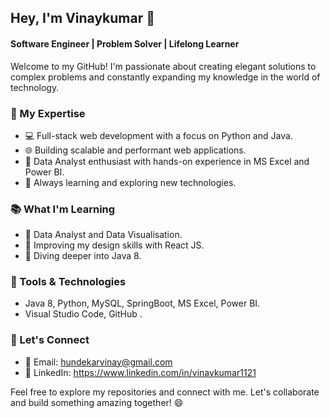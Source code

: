## Hey, I'm Vinaykumar 👋

#### Software Engineer | Problem Solver | Lifelong Learner

Welcome to my GitHub! I'm passionate about creating elegant solutions to complex problems and constantly expanding my knowledge in the world of technology.

### 🚀 My Expertise

- 💻 Full-stack web development with a focus on Python and Java.
- 🌐 Building scalable and performant web applications.
- 🧠 Data Analyst enthusiast with hands-on experience in MS Excel and Power BI.
- 🌱 Always learning and exploring new technologies.

### 📚 What I'm Learning

- 🚀 Data Analyst and Data Visualisation.
- 🎨 Improving my design skills with React JS.
- 📖 Diving deeper into Java 8.

### 🔧 Tools & Technologies

- Java 8, Python, MySQL, SpringBoot, MS Excel, Power BI.
- Visual Studio Code, GitHub .

### 🤝 Let's Connect

- 📧 Email: hundekarvinay@gmail.com
- 💼 LinkedIn: https://www.linkedin.com/in/vinaykumar1121

Feel free to explore my repositories and connect with me. Let's collaborate and build something amazing together! 😄


<!---
vinu-11/vinu-11 is a ✨ special ✨ repository because its `README.md` (this file) appears on your GitHub profile.
You can click the Preview link to take a look at your changes.
--->
